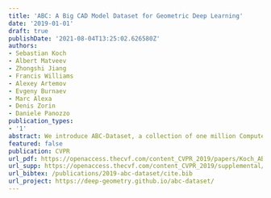 ```yaml
---
title: 'ABC: A Big CAD Model Dataset for Geometric Deep Learning'
date: '2019-01-01'
draft: true
publishDate: '2021-08-04T13:25:02.626580Z'
authors:
- Sebastian Koch
- Albert Matveev
- Zhongshi Jiang
- Francis Williams
- Alexey Artemov
- Evgeny Burnaev
- Marc Alexa
- Denis Zorin
- Daniele Panozzo
publication_types:
- '1'
abstract: We introduce ABC-Dataset, a collection of one million Computer-Aided Design (CAD) models for research of geometric deep learning methods and applications. Each model is a collection of explicitly parametrized curves and surfaces, providing ground truth for differential quantities, patch segmentation, geometric feature detection, and shape reconstruction. Sampling the parametric descriptions of surfaces and curves allows generating data in different formats and resolutions, enabling fair comparisons for a wide range of geometric learning algorithms. As a use case for our dataset, we perform a large-scale benchmark for estimation of surface normals, comparing existing data driven methods and evaluating their performance against both the ground truth and traditional normal estimation methods.
featured: false
publication: CVPR
url_pdf: https://openaccess.thecvf.com/content_CVPR_2019/papers/Koch_ABC_A_Big_CAD_Model_Dataset_for_Geometric_Deep_Learning_CVPR_2019_paper.pdf
url_supp: https://openaccess.thecvf.com/content_CVPR_2019/supplemental/Koch_ABC_A_Big_CVPR_2019_supplemental.pdf
url_bibtex: /publications/2019-abc-dataset/cite.bib
url_project: https://deep-geometry.github.io/abc-dataset/
---
```


